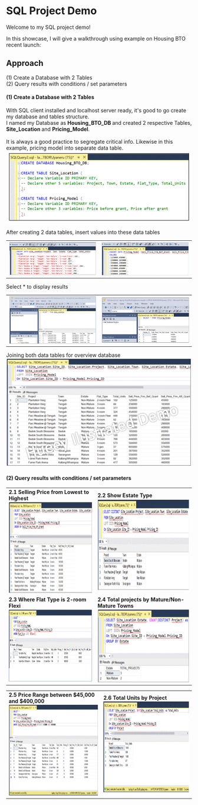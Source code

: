 # SQL Project Demo
Welcome to my SQL project demo! 

In this showcase, I will give a walkthrough using example on Housing BTO recent launch:

## <b> Approach </b><br>
(1) Create a Database with 2 Tables<br>
(2) Query results with conditions / set parameters
<br>

#### (1) Create a Database with 2 Tables
With SQL client installed and localhost server ready, it's good to go create my database and tables structure. <br> I named my Database as <b> Housing_BTO_DB </b> and created 2 respective Tables, <b> Site_Location </b> and <b> Pricing_Model</b>.<br>
<br>
It is always a good practice to segregate critical info. Likewise in this example, pricing model into separate data table.
<br>
<img src="https://github.com/hueeylow/SQL/blob/main/declare_variables.gif" width=550>

After creating 2 data tables, insert values into these data tables
<table>
<tr>
<td><img src="https://github.com/hueeylow/SQL/blob/main/insert_values_site.gif" width="450"></td>
<td><img src="https://github.com/hueeylow/SQL/blob/main/insert_values_pricing.gif" width="450"></td>
</tr>
</table>
Select * to display results
<table>
<tr>
<td><img src="https://github.com/hueeylow/SQL/blob/main/site_location_all_1.gif" width="450"></td>
<td><img src="https://github.com/hueeylow/SQL/blob/main/pricing_model_all_1.gif" width="450"></td>
</tr>
</table>
Joining both data tables for overview database
<img src="https://github.com/hueeylow/SQL/blob/main/data_overview.gif" width ="900">
    
#### (2) Query results with conditions / set parameters
<table>
<tr>
<td>
  <b> 2.1 Selling Price from Lowest to Highest </b><br>
  <img src="https://github.com/hueeylow/SQL/blob/main/order_by.gif" width ="450" height="250"></td>
<td>
  <b> 2.2 Show Estate Type </b><br>
  <img src="https://github.com/hueeylow/SQL/blob/main/distinct.gif" width ="450" height="250"></td>
</tr>

<tr>
<td>
  <b> 2.3 Where Flat Type is 2-room Flexi </b><br>
  <img src="https://github.com/hueeylow/SQL/blob/main/like.gif" width ="450" height="200"></td>    
<td>
  <b> 2.4 Total projects by Mature/Non-Mature Towns </b><br>
  <img src="https://github.com/hueeylow/SQL/blob/main/total_proj_grp_by.gif" width ="450" height="200"></td>
</tr>
</table>

<table>
<tr>
<td>
  <b> 2.5 Price Range between $45,000 and $400,000</b><br>
  <img src="https://github.com/hueeylow/SQL/blob/main/price_range.gif" width ="450" height="250"></td> 

<td>
  <b> 2.6 Total Units by Project</b><br>
  <img src="https://github.com/hueeylow/SQL/blob/main/total_units.gif" width ="450" height="250"></td> 

</tr>

</table>
